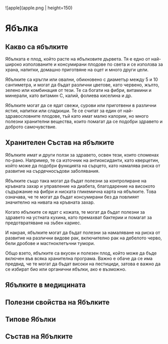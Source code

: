 ![apple](apple.png  | height=150)

# Ябълка

## Какво са ябълките

Ябълката е плод, който расте на ябълковите дървета. Тя е едно от най-широко използваните и консумирани плодове по света и се използва за храна, напитки, домашно приготвяне на оцет и много други цели.

Ябълките са кръгли или овални, обикновено с диаметър между 5 и 10 сантиметра, и могат да бъдат различни цветове, като червено, жълто, зелено или комбинация от тези. Те са богати на фибри, витамини и минерали, като витамин С, калий, фолиева киселина и др.

Ябълките могат да се ядат свежи, сурови или приготвени в различни ястия, напитки или сладкиши. Те се считат за един от най-здравословните плодове, тъй като имат малко калории, но много полезни хранителни вещества, които помагат да се подобри здравето и доброто самочувствие.

## Хранителен Състав на ябълките

Ябълките имат и други ползи за здравето, освен тези, които споменах по-рано. Например, те са източник на антиоксиданти, като кверцетин, който може да подобри функцията на сърцето, като намалява риска от развитие на сърдечносъдови заболявания.

Ябълките също така могат да бъдат полезни за контролиране на кръвната захар и управление на диабета, благодарение на високото съдържание на фибри и ниската гликемична карта на ябълките. Това означава, че те могат да бъдат консумирани без да повлияят значително на нивата на кръвната захар.

Когато ябълките се ядат с кожата, те могат да бъдат полезни за здравето на устната кухина, като премахват бактерии и помагат за предотвратяване на зъбен кариес.

И накрая, ябълките могат да бъдат полезни за намаляване на риска от развитие на различни видове рак, включително рак на дебелото черво, бели дробове и мастноклетъчни тумори.

Общо взето, ябълките са вкусен и полезен плод, който може да бъде включен във всяка хранителна програма. Важно е обаче да се има предвид, че те могат да бъдат високи на пестициди, затова е важно да се избират био или органични ябълки, ако е възможно.

## Ябълките в медицината

## Полезни свойства на Ябълките

## Типове Ябълки

## Състав на Ябълките
